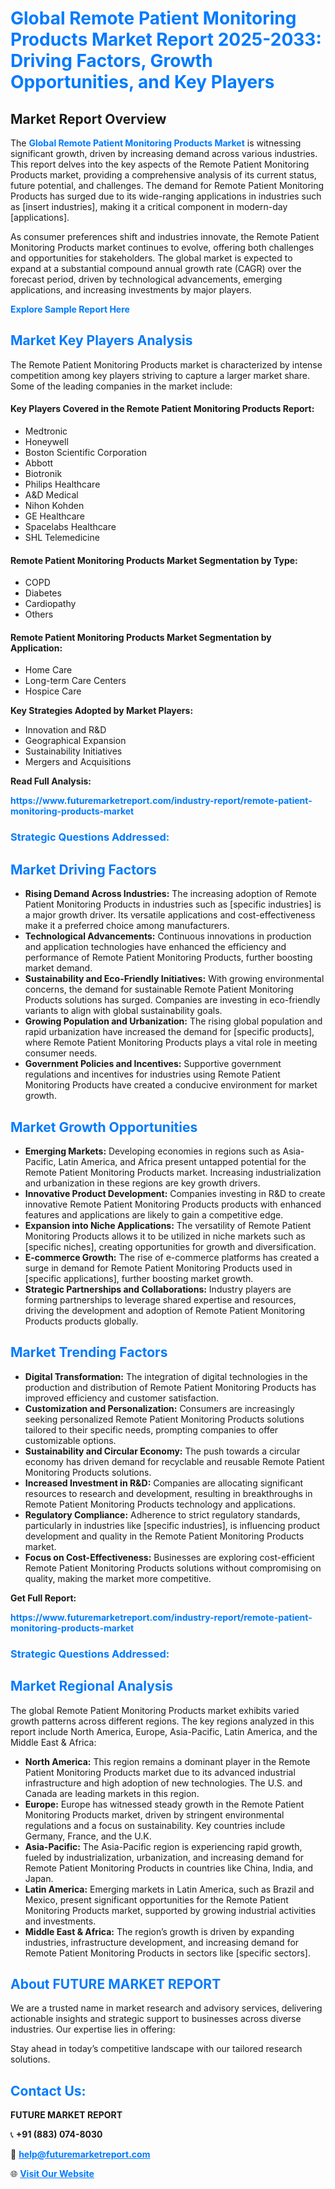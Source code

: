 <h1 style="color: #007BFF;">Global Remote Patient Monitoring Products Market Report 2025-2033: Driving Factors, Growth Opportunities, and Key Players</h1>

<section id="overview">
<h2>Market Report Overview</h2>
<p>The <a href="https://www.futuremarketreport.com/industry-report/remote-patient-monitoring-products-market" style="color: #007BFF; text-decoration: none;"><strong>Global Remote Patient Monitoring Products Market</strong></a> is witnessing significant growth, driven by increasing demand across various industries. This report delves into the key aspects of the Remote Patient Monitoring Products market, providing a comprehensive analysis of its current status, future potential, and challenges. The demand for Remote Patient Monitoring Products has surged due to its wide-ranging applications in industries such as [insert industries], making it a critical component in modern-day [applications].</p>
<p>As consumer preferences shift and industries innovate, the Remote Patient Monitoring Products market continues to evolve, offering both challenges and opportunities for stakeholders. The global market is expected to expand at a substantial compound annual growth rate (CAGR) over the forecast period, driven by technological advancements, emerging applications, and increasing investments by major players.</p>
</section>

<section id="overview">
<p><a href="https://www.futuremarketreport.com/request-sample/reportId=80314" style="color: #007BFF; text-decoration: none;"><strong>Explore Sample Report Here</strong></a></p>
</section>

<section id="key-players">
<h2 style="color: #007BFF;">Market Key Players Analysis</h2>
<p>The Remote Patient Monitoring Products market is characterized by intense competition among key players striving to capture a larger market share. Some of the leading companies in the market include:</p>
<h4>Key Players Covered in the Remote Patient Monitoring Products Report:</h4>
<ul><li>Medtronic</li><li>Honeywell</li><li>Boston Scientific Corporation</li><li>Abbott</li><li>Biotronik</li><li>Philips Healthcare</li><li>A&amp;D Medical</li><li>Nihon Kohden</li><li>GE Healthcare</li><li>Spacelabs Healthcare</li><li>SHL Telemedicine</li></ul>
<h4>Remote Patient Monitoring Products Market Segmentation by Type:</h4>
<ul><li>COPD</li><li>Diabetes</li><li>Cardiopathy</li><li>Others</li></ul>

<h4>Remote Patient Monitoring Products Market Segmentation by Application:</h4>
<ul><li>Home Care</li><li>Long-term Care Centers</li><li>Hospice Care</li></ul>
<p><strong>Key Strategies Adopted by Market Players:</strong></p>
<ul>
<li>Innovation and R&D</li>
<li>Geographical Expansion</li>
<li>Sustainability Initiatives</li>
<li>Mergers and Acquisitions</li>
</ul>
</section>

<section>
<p><strong>Read Full Analysis: </strong></p><a href="https://www.futuremarketreport.com/industry-report/remote-patient-monitoring-products-market" style="color: #007BFF; text-decoration: none;"><strong>https://www.futuremarketreport.com/industry-report/remote-patient-monitoring-products-market</strong></a>
<h3 style="color: #007BFF;">Strategic Questions Addressed:</h3>
</section>

<section id="driving-factors">
<h2 style="color: #007BFF;">Market Driving Factors</h2>
<ul>
<li><strong>Rising Demand Across Industries:</strong> The increasing adoption of Remote Patient Monitoring Products in industries such as [specific industries] is a major growth driver. Its versatile applications and cost-effectiveness make it a preferred choice among manufacturers.</li>
<li><strong>Technological Advancements:</strong> Continuous innovations in production and application technologies have enhanced the efficiency and performance of Remote Patient Monitoring Products, further boosting market demand.</li>
<li><strong>Sustainability and Eco-Friendly Initiatives:</strong> With growing environmental concerns, the demand for sustainable Remote Patient Monitoring Products solutions has surged. Companies are investing in eco-friendly variants to align with global sustainability goals.</li>
<li><strong>Growing Population and Urbanization:</strong> The rising global population and rapid urbanization have increased the demand for [specific products], where Remote Patient Monitoring Products plays a vital role in meeting consumer needs.</li>
<li><strong>Government Policies and Incentives:</strong> Supportive government regulations and incentives for industries using Remote Patient Monitoring Products have created a conducive environment for market growth.</li>
</ul>
</section>

<section id="growth-opportunities">
<h2 style="color: #007BFF;">Market Growth Opportunities</h2>
<ul>
<li><strong>Emerging Markets:</strong> Developing economies in regions such as Asia-Pacific, Latin America, and Africa present untapped potential for the Remote Patient Monitoring Products market. Increasing industrialization and urbanization in these regions are key growth drivers.</li>
<li><strong>Innovative Product Development:</strong> Companies investing in R&D to create innovative Remote Patient Monitoring Products products with enhanced features and applications are likely to gain a competitive edge.</li>
<li><strong>Expansion into Niche Applications:</strong> The versatility of Remote Patient Monitoring Products allows it to be utilized in niche markets such as [specific niches], creating opportunities for growth and diversification.</li>
<li><strong>E-commerce Growth:</strong> The rise of e-commerce platforms has created a surge in demand for Remote Patient Monitoring Products used in [specific applications], further boosting market growth.</li>
<li><strong>Strategic Partnerships and Collaborations:</strong> Industry players are forming partnerships to leverage shared expertise and resources, driving the development and adoption of Remote Patient Monitoring Products products globally.</li>
</ul>
</section>

<section id="trending-factors">
<h2 style="color: #007BFF;">Market Trending Factors</h2>
<ul>
<li><strong>Digital Transformation:</strong> The integration of digital technologies in the production and distribution of Remote Patient Monitoring Products has improved efficiency and customer satisfaction.</li>
<li><strong>Customization and Personalization:</strong> Consumers are increasingly seeking personalized Remote Patient Monitoring Products solutions tailored to their specific needs, prompting companies to offer customizable options.</li>
<li><strong>Sustainability and Circular Economy:</strong> The push towards a circular economy has driven demand for recyclable and reusable Remote Patient Monitoring Products solutions.</li>
<li><strong>Increased Investment in R&D:</strong> Companies are allocating significant resources to research and development, resulting in breakthroughs in Remote Patient Monitoring Products technology and applications.</li>
<li><strong>Regulatory Compliance:</strong> Adherence to strict regulatory standards, particularly in industries like [specific industries], is influencing product development and quality in the Remote Patient Monitoring Products market.</li>
<li><strong>Focus on Cost-Effectiveness:</strong> Businesses are exploring cost-efficient Remote Patient Monitoring Products solutions without compromising on quality, making the market more competitive.</li>
</ul>
</section>

<section>
<p><strong>Get Full Report: </strong></p><a href="https://www.futuremarketreport.com/industry-report/remote-patient-monitoring-products-market" style="color: #007BFF; text-decoration: none;"><strong>https://www.futuremarketreport.com/industry-report/remote-patient-monitoring-products-market</strong></a>
<h3 style="color: #007BFF;">Strategic Questions Addressed:</h3>
</section>


<section id="regional-analysis">
<h2 style="color: #007BFF;">Market Regional Analysis</h2>
<p>The global Remote Patient Monitoring Products market exhibits varied growth patterns across different regions. The key regions analyzed in this report include North America, Europe, Asia-Pacific, Latin America, and the Middle East & Africa:</p>
<ul>
<li><strong>North America:</strong> This region remains a dominant player in the Remote Patient Monitoring Products market due to its advanced industrial infrastructure and high adoption of new technologies. The U.S. and Canada are leading markets in this region.</li>
<li><strong>Europe:</strong> Europe has witnessed steady growth in the Remote Patient Monitoring Products market, driven by stringent environmental regulations and a focus on sustainability. Key countries include Germany, France, and the U.K.</li>
<li><strong>Asia-Pacific:</strong> The Asia-Pacific region is experiencing rapid growth, fueled by industrialization, urbanization, and increasing demand for Remote Patient Monitoring Products in countries like China, India, and Japan.</li>
<li><strong>Latin America:</strong> Emerging markets in Latin America, such as Brazil and Mexico, present significant opportunities for the Remote Patient Monitoring Products market, supported by growing industrial activities and investments.</li>
<li><strong>Middle East & Africa:</strong> The region’s growth is driven by expanding industries, infrastructure development, and increasing demand for Remote Patient Monitoring Products in sectors like [specific sectors].</li>
</ul>
</section>

<footer>
<h2 style="color: #007BFF;">About FUTURE MARKET REPORT</h2>
<p>We are a trusted name in market research and advisory services, delivering actionable insights and strategic support to businesses across diverse industries. Our expertise lies in offering:</p>

<p>Stay ahead in today’s competitive landscape with our tailored research solutions.</p>

<h2 style="color: #007BFF;">Contact Us:</h2>
<p><strong>FUTURE MARKET REPORT</strong></p>
<p>📞 <strong>+91 (883) 074-8030</strong></p>
<p>📧 <strong><a href="mailto:help@futuremarketreport.com" style="color: #007BFF;">help@futuremarketreport.com</a></strong></p>
<p>🌐 <strong><a href="https://www.futuremarketreport.com/" style="color: #007BFF;">Visit Our Website</a></strong></p>
</footer>